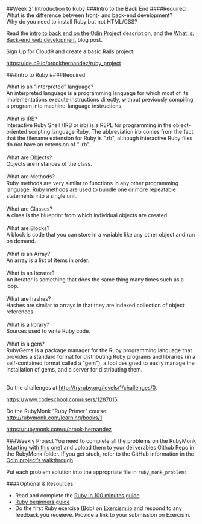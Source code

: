 ##Week 2: Introduction to Ruby
###Intro to the Back End
####Required
What is the difference between front- and back-end development?<br>
Why do you need to install Ruby but not HTML/CSS?

Read the [intro to back end on the Odin Project](http://www.theodinproject.com/web-development-101/introduction-to-the-back-end) description, and the [What is: Back-end web development](http://blog.generalassemb.ly/what-is-back-end-web-development/) blog post.

Sign Up for Cloud9 and create a basic Rails project.

https://ide.c9.io/brookhernandez/ruby_project  

###Intro to Ruby
####Required

What is an "interpreted" language?<br>
An interpreted language is a programming language for which most of its implementations execute instructions directly, without previously compiling a program into machine-language instructions.<br>
<br>
What is IRB?<br>
Interactive Ruby Shell (IRB or irb) is a REPL for programming in the object-oriented scripting language Ruby. The abbreviation irb comes from the fact that the filename extension for Ruby is ".rb", although interactive Ruby files do not have an extension of ".irb".<br>
<br>
What are Objects?<br>
Objects are instances of the class.<br>
<br>
What are Methods?<br>
Ruby methods are very similar to functions in any other programming language. Ruby methods are used to bundle one or more repeatable statements into a single unit.<br>
<br>
What are Classes?<br>
A class is the blueprint from which individual objects are created.<br>
<br>
What are Blocks?<br>
A block is code that you can store in a variable like any other object and run on demand.<br>
<br>
What is an Array?<br>
An array is a list of items in order.<br>
<br>
What is an Iterator?<br>
An iterator is something that does the same thing many times such as a loop.<br>
<br>
What are hashes?<br>
Hashes are similar to arrays in that they are indexed collection of object references.<br>
<br>
What is a library?<br>
Sources used to write Ruby code.<br>
<br>
What is a gem?<br>
RubyGems is a package manager for the Ruby programming language that provides a standard format for distributing Ruby programs and libraries (in a self-contained format called a "gem"), a tool designed to easily manage the installation of gems, and a server for distributing them.<br>
<br>

Do the challenges at http://tryruby.org/levels/1/challenges/0.

https://www.codeschool.com/users/1287015  

Do the RubyMonk “Ruby Primer” course: http://rubymonk.com/learning/books/1

https://rubymonk.com/u/brook-hernandez  

###Weekly Project
You need to complete all the problems on the RubyMonk ([starting with this one](http://rubymonk.com/learning/books/1-ruby-primer/problems/9-calculator)) and upload them to your deliverables Github Repo in the RubyMonk folder. If you get stuck, refer to the GitHub information in the [Odin project’s walkthrough](http://www.theodinproject.com/web-development-101/html-css).

Put each problem solution into the appropriate file in `ruby_monk_problems`

####Optional & Resources
 - Read and complete the [Ruby in 100 minutes guide](http://tutorials.jumpstartlab.com/projects/ruby\_in\_100_minutes.html)
 - [Ruby beginners guide](https://hackhands.com/beginners-guide-ruby/)
 - Do the first Ruby exercise (Bob) on [Exercism.io](http://exercism.io/) and respond to any
   feedback you receieve.  Provide a link to your submission on
   Exercism.

